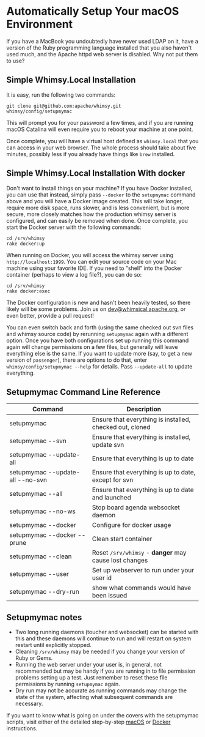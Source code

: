 Automatically Setup Your macOS Environment
============================================

If you have a MacBook you undoubtedly have never used LDAP on it, have a
version of the Ruby programming language installed that you also haven't used
much, and the Apache httpd web server is disabled.  Why not put them to use?

Simple Whimsy.Local Installation
--------------------------------

It is easy, run the following two commands:

    git clone git@github.com:apache/whimsy.git
    whimsy/config/setupmymac

This will prompt you for your password a few times, and if you are running
macOS Catalina will even require you to reboot your machine at one point.

Once complete, you will have a virtual host defined as `whimsy.local` that
you can access in your web browser.  The whole process should take about
five minutes, possibly less if you already have things like `brew` installed.

Simple Whimsy.Local Installation With docker
--------------------------------------------

Don't want to install things on your machine?  If you have Docker installed, you
can use that instead, simply pass `--docker` to the `setupmymac` command above
and you will have a Docker image created.  This will take longer, require more
disk space, runs slower, and is less convenient, but is more secure, more
closely matches how the production whimsy server is configured, and can easily
be removed when done.  Once complete, you start the Docker server with the following
commands:

    cd /srv/whimsy
    rake docker:up

When running on Docker, you will access the whimsy server using
`http://localhost:1999`.  You can edit your source code on your Mac machine
using your favorite IDE.  If you need to "shell" into the Docker container
(perhaps to view a log file?), you can do so:

    cd /srv/whimsy
    rake docker:exec

The Docker configuration is new and hasn't been heavily tested, so there
likely will be some problems.  Join us on
[dev@whimsical.apache.org](https://lists.apache.org/list.html?dev@whimsical.apache.org), or even better, provide a pull request!

You can even switch back and forth (using the same checked out svn files and
whimsy source code) by rerunning `setupmymac` again with a different option.
Once you have both configurations set up running this command again will change
permissions on a few files, but generally will leave everything else is the
same.  If you want to update more (say, to get a new version of `passenger`),
there are options to do that, enter `whimsy/config/setupmymac --help` for
details.  Pass `--update-all` to update everything.

Setupmymac Command Line Reference
---------------------------------

| Command | Description |
| ------- | ----------- |
| setupmymac | Ensure that everything is installed, checked out, cloned |
| setupmymac --svn | Ensure that everything is installed, update svn |
| setupmymac --update-all | Ensure that everything is up to date |
| setupmymac --update-all --no-svn | Ensure that everything is up to date, except for svn |
| setupmymac --all | Ensure that everything is up to date and launched |
| setupmymac --no-ws | Stop board agenda websocket daemon |
| setupmymac --docker | Configure for docker usage |
| setupmymac --docker --prune | Clean start container |
| setupmymac --clean | Reset `/srv/whimsy` - **danger** may cause lost changes |
| setupmymac --user | Set up webserver to run under your user id |
| setupmymac --dry-run | show what commands would have been issued |

Setupmymac notes
----------------

* Two long running daemons (toucher and websocket) can be started with this and these daemons will continue to run and will restart on system restart until explicitly stopped.
* Cleaning `/srv/whimsy` may be needed if you change your version of Ruby or Gems.
* Running the web server under your user is, in general, not recommended but may be handy if you are running in to file permission problems setting up a test.  Just remember to reset these file permissions by running `setupmymac` again.
* Dry run may not be accurate as running commands may change the state of the system, affecting what subsequent commands are necessary.

If you want to know what is going on under the covers with the setupmymac
scripts, visit either of the detailed step-by-step [macOS](./MACOS.md) or [Docker](./DOCKER.md)
instructions.
